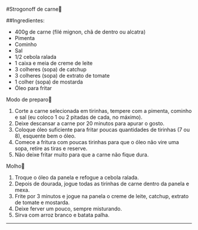 #Strogonoff de carne:cow2:

##Ingredientes:

- 400g de carne (filé mignon, chã de dentro ou alcatra)
- Pimenta
- Cominho
- Sal
- 1/2 cebola ralada
- 1 caixa e meia de creme de leite
- 3 colheres (sopa) de catchup
- 3 colheres (sopa) de extrato de tomate
- 1 colher (sopa) de mostarda
- Óleo para fritar



Modo de preparo:fork_and_knife:



1. Corte a carne selecionada em tirinhas, tempere com a pimenta, cominho e sal (eu coloco 1 ou 2 pitadas de cada, no máximo).
2. Deixe descansar a carne por 20 minutos para apurar o gosto.
3. Coloque óleo suficiente para fritar poucas quantidades de tirinhas (7 ou 8), esquente bem o óleo.
4. Comece a fritura com poucas tirinhas para que o óleo não vire uma sopa, retire as tiras e reserve.
5. Não deixe fritar muito para que a carne não fique dura.

Molho:curry:

1. Troque o óleo da panela e refogue a cebola ralada.
2. Depois de dourada, jogue todas as tirinhas de carne dentro da panela e mexa.
3. Frite por 3 minutos e jogue na panela o creme de leite, catchup, extrato de tomate e mostarda.
4. Deixe ferver um pouco, sempre misturando.
5. Sirva com arroz branco e batata palha.

****



